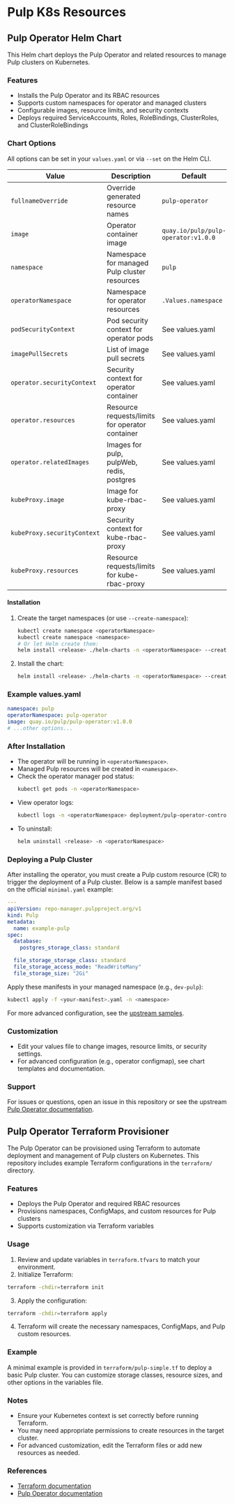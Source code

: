# Pulp K8s Resources

## Pulp Operator Helm Chart

This Helm chart deploys the Pulp Operator and related resources to manage Pulp clusters on Kubernetes.

### Features
- Installs the Pulp Operator and its RBAC resources
- Supports custom namespaces for operator and managed clusters
- Configurable images, resource limits, and security contexts
- Deploys required ServiceAccounts, Roles, RoleBindings, ClusterRoles, and ClusterRoleBindings

### Chart Options
All options can be set in your `values.yaml` or via `--set` on the Helm CLI.

| Value                        | Description                                              | Default                      |
|------------------------------|----------------------------------------------------------|------------------------------|
| `fullnameOverride`           | Override generated resource names                        | `pulp-operator`              |
| `image`                      | Operator container image                                 | `quay.io/pulp/pulp-operator:v1.0.0` |
| `namespace`                  | Namespace for managed Pulp cluster resources             | `pulp`                       |
| `operatorNamespace`          | Namespace for operator resources                         | `.Values.namespace`          |
| `podSecurityContext`         | Pod security context for operator pods                   | See values.yaml              |
| `imagePullSecrets`           | List of image pull secrets                               | See values.yaml              |
| `operator.securityContext`   | Security context for operator container                  | See values.yaml              |
| `operator.resources`         | Resource requests/limits for operator container          | See values.yaml              |
| `operator.relatedImages`     | Images for pulp, pulpWeb, redis, postgres                | See values.yaml              |
| `kubeProxy.image`            | Image for kube-rbac-proxy                                | See values.yaml              |
| `kubeProxy.securityContext`  | Security context for kube-rbac-proxy                     | See values.yaml              |
| `kubeProxy.resources`        | Resource requests/limits for kube-rbac-proxy             | See values.yaml              |

#### Installation

1. Create the target namespaces (or use `--create-namespace`):
   ```sh
   kubectl create namespace <operatorNamespace>
   kubectl create namespace <namespace>
   # Or let Helm create them:
   helm install <release> ./helm-charts -n <operatorNamespace> --create-namespace -f my-values.yaml
   ```

2. Install the chart:
   ```sh
   helm install <release> ./helm-charts -n <operatorNamespace> --create-namespace -f my-values.yaml
   ```

### Example values.yaml
```yaml
namespace: pulp
operatorNamespace: pulp-operator
image: quay.io/pulp/pulp-operator:v1.0.0
# ...other options...
```

### After Installation
- The operator will be running in `<operatorNamespace>`.
- Managed Pulp resources will be created in `<namespace>`.
- Check the operator manager pod status:
  ```sh
  kubectl get pods -n <operatorNamespace>
  ```
- View operator logs:
  ```sh
  kubectl logs -n <operatorNamespace> deployment/pulp-operator-controller-manager
  ```
- To uninstall:
  ```sh
  helm uninstall <release> -n <operatorNamespace>
  ```

### Deploying a Pulp Cluster

After installing the operator, you must create a Pulp custom resource (CR) to trigger the deployment of a Pulp cluster. Below is a sample manifest based on the official `minimal.yaml` example:

```yaml
---
apiVersion: repo-manager.pulpproject.org/v1
kind: Pulp
metadata:
  name: example-pulp
spec:
  database:
    postgres_storage_class: standard

  file_storage_storage_class: standard
  file_storage_access_mode: "ReadWriteMany"
  file_storage_size: "2Gi"
```

Apply these manifests in your managed namespace (e.g., `dev-pulp`):

```sh
kubectl apply -f <your-manifest>.yaml -n <namespace>
```

For more advanced configuration, see the [upstream samples](https://github.com/pulp/pulp-operator/tree/main/config/samples).

### Customization
- Edit your values file to change images, resource limits, or security settings.
- For advanced configuration (e.g., operator configmap), see chart templates and documentation.

### Support
For issues or questions, open an issue in this repository or see the upstream [Pulp Operator documentation](https://pulpproject.org/pulp-operator/).

## Pulp Operator Terraform Provisioner

The Pulp Operator can be provisioned using Terraform to automate deployment and management of Pulp clusters on Kubernetes. This repository includes example Terraform configurations in the `terraform/` directory.

### Features

- Deploys the Pulp Operator and required RBAC resources
- Provisions namespaces, ConfigMaps, and custom resources for Pulp clusters
- Supports customization via Terraform variables

### Usage

1. Review and update variables in `terraform.tfvars` to match your environment.
2. Initialize Terraform:
  ```sh
  terraform -chdir=terraform init
  ```
3. Apply the configuration:
  ```sh
  terraform -chdir=terraform apply
  ```
4. Terraform will create the necessary namespaces, ConfigMaps, and Pulp custom resources.

### Example

A minimal example is provided in `terraform/pulp-simple.tf` to deploy a basic Pulp cluster. You can customize storage classes, resource sizes, and other options in the variables file.

### Notes

- Ensure your Kubernetes context is set correctly before running Terraform.
- You may need appropriate permissions to create resources in the target cluster.
- For advanced customization, edit the Terraform files or add new resources as needed.

### References

- [Terraform documentation](https://www.terraform.io/docs/)
- [Pulp Operator documentation](https://pulpproject.org/pulp-operator/)
